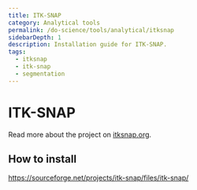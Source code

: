 ```yaml
---
title: ITK-SNAP
category: Analytical tools
permalink: /do-science/tools/analytical/itksnap
sidebarDepth: 1
description: Installation guide for ITK-SNAP.
tags:
  - itksnap
  - itk-snap
  - segmentation
---
```


# ITK-SNAP

Read more about the project on [itksnap.org](https://www.itksnap.org/).

## How to install

https://sourceforge.net/projects/itk-snap/files/itk-snap/
